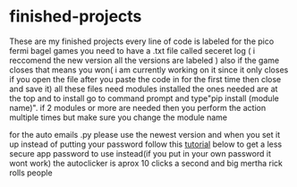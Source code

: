 # finished-projects
These are my finished projects every line of code is labeled
for the pico fermi bagel games you need to have a .txt file called seceret log ( i reccomend the new version all the versions are labeled ) also if the game closes that means you won( i am currently working on it since it only closes if you open the file after you paste the code in for the first time then close and save it)
all these files need modules installed the ones needed are at the top and to install go to command prompt and type"pip install (module name)". if 2 modules or more are needed then you perform the action multiple times but make sure you change the module name

for the auto emails .py please use the newest version and when you set it up instead of putting your password follow this [tutorial]([url](https://www.youtube.com/watch?v=pAPWBHxnFHM&t=2s)) below to get a less secure app password to use instead(if you put in your own password it wont work)
the autoclicker is aprox 10 clicks a second
and big mertha rick rolls people

